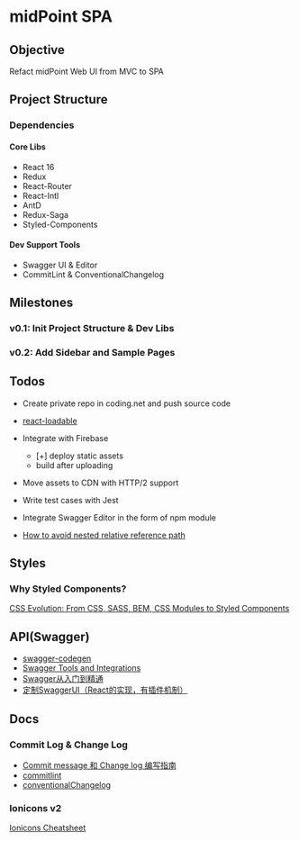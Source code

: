 # midPoint SPA

## Objective
Refact midPoint Web UI from MVC to SPA

## Project Structure
### Dependencies
#### Core Libs
- React 16
- Redux
- React-Router
- React-Intl
- AntD
- Redux-Saga
- Styled-Components

#### Dev Support Tools
- Swagger UI & Editor
- CommitLint & ConventionalChangelog

## Milestones
### v0.1: Init Project Structure & Dev Libs
### v0.2: Add Sidebar and Sample Pages



## Todos

- Create private repo in coding.net and push source code
- [react-loadable](https://serverless-stack.com/chapters/code-splitting-in-create-react-app.html)

- Integrate with Firebase
    - [+] deploy static assets
    - build after uploading

- Move assets to CDN with HTTP/2 support

- Write test cases with Jest
- Integrate Swagger Editor in the form of npm module 
- [How to avoid nested relative reference path](https://github.com/sorrycc/roadhog/issues/349)



## Styles
### Why Styled Components?

[CSS Evolution: From CSS, SASS, BEM, CSS Modules to Styled Components](https://medium.com/@perezpriego7/css-evolution-from-css-sass-bem-css-modules-to-styled-components-d4c1da3a659b)


## API(Swagger)

- [swagger-codegen](https://github.com/swagger-api/swagger-codegen)
- [Swagger Tools and Integrations](https://swagger.io/tools/open-source/open-source-integrations/)
- [Swagger从入门到精通](https://huangwenchao.gitbooks.io/swagger/content/)
- [定制SwaggerUI（React的实现，有插件机制）](https://github.com/swagger-api/swagger-ui/tree/c9e8a67579abcf2b87224b0f058c02fa63561fba/docs/customization)


## Docs

### Commit Log & Change Log
- [Commit message 和 Change log 编写指南](http://www.ruanyifeng.com/blog/2016/01/commit_message_change_log.html)
- [commitlint](http://marionebl.github.io/commitlint/#/./guides-local-setup?id=guides-local-setup)
- [conventionalChangelog](https://github.com/conventional-changelog/conventional-changelog/tree/master/packages/conventional-changelog-cli)

### Ionicons v2
[Ionicons Cheatsheet](https://ionicons.com/v2/cheatsheet.html)